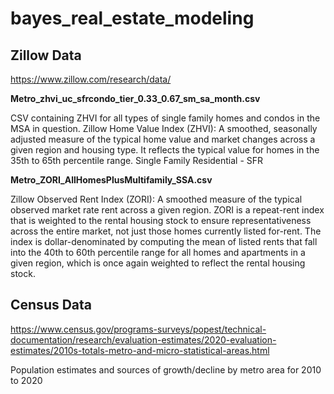 # bayes_real_estate_modeling

## Zillow Data
https://www.zillow.com/research/data/

**Metro_zhvi_uc_sfrcondo_tier_0.33_0.67_sm_sa_month.csv**

CSV containing ZHVI for all types of single family homes and condos in the MSA in question. 
Zillow Home Value Index (ZHVI): A smoothed, seasonally adjusted measure of the typical home value and market changes across a given region and housing type. It reflects the typical value for homes in the 35th to 65th percentile range.
Single Family Residential - SFR 

**Metro_ZORI_AllHomesPlusMultifamily_SSA.csv**

Zillow Observed Rent Index (ZORI): A smoothed measure of the typical observed market rate rent across a given region. ZORI is a repeat-rent index that is weighted to the rental housing stock to ensure representativeness across the entire market, not just those homes currently listed for-rent. The index is dollar-denominated by computing the mean of listed rents that fall into the 40th to 60th percentile range for all homes and apartments in a given region, which is once again weighted to reflect the rental housing stock.


## Census Data
https://www.census.gov/programs-surveys/popest/technical-documentation/research/evaluation-estimates/2020-evaluation-estimates/2010s-totals-metro-and-micro-statistical-areas.html

Population estimates and sources of growth/decline by metro area for 2010 to 2020
